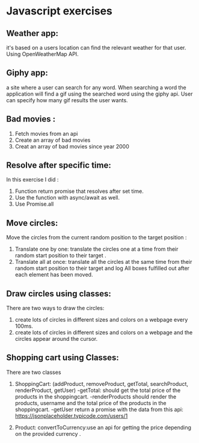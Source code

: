 # Javascript exercises

## Weather app:
it's based on a users location can find the relevant weather for that user.
Using OpenWeatherMap API.


## Giphy app:
a site where a user can search for any word. 
When searching a word the application will find a gif using the searched word using the giphy api.
User can specify how many gif results the user wants.

## Bad movies :
1. Fetch movies from an api
1. Create an array of bad movies
1. Creat an array of bad movies since year 2000

## Resolve after specific time:
In this exercise I did :
1. Function return promise that resolves after set time.
1. Use the function with async/await as well.
1. Use Promise.all 
 
## Move circles:
Move the circles from the current random position to the target position :
1. Translate one by one: translate the circles one at a time from their random start position to their target .
1. Translate all at once: translate all the circles at the same time from their random start position to their target
and log All boxes fulfilled out  after each element has been moved.

## Draw circles using classes:
There are two ways to draw the circles:
1. create lots of circles in different sizes and colors on a webpage every 100ms.
1. create lots of circles in different sizes and colors on a webpage and the circles appear around the cursor.

## Shopping cart using Classes:
There are two classes 
1. ShoppingCart:
    (addProduct, removeProduct, getTotal, searchProduct, renderProduct, getUser) 
    -getTotal: should get the total price of the products in the shoppingcart.
    -renderProducts should render the products, username and the total price of the products in the shoppingcart.
    -getUser return a promise with the data from this api: https://jsonplaceholder.typicode.com/users/1

1. Product:
    convertToCurrency:use an api for getting the price depending on the provided currency .


